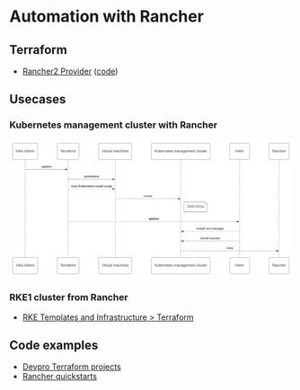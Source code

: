# Automation with Rancher

## Terraform

* [Rancher2 Provider](https://registry.terraform.io/providers/rancher/rancher2/latest/docs) ([code](https://github.com/rancher/terraform-provider-rancher2))

## Usecases

### Kubernetes management cluster with Rancher

![Cluster creation diagram](assets/images/Provisioning_logic-Rancher_cluster_creation.svg)

### RKE1 cluster from Rancher

* [RKE Templates and Infrastructure > Terraform](https://ranchermanager.docs.rancher.com/how-to-guides/new-user-guides/authentication-permissions-and-global-configuration/about-rke1-templates/infrastructure#terraform)

## Code examples

* [Devpro Terraform projects](https://github.com/devpro/terraform-projects)
* [Rancher quickstarts](https://github.com/rancher/quickstart)
